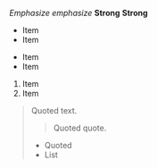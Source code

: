 _Emphasize_ _emphasize_
**Strong** **Strong**

- Item
- Item

* Item
* Item

1. Item
2. Item

> Quoted text.
>
> > Quoted quote.
>
> - Quoted
> - List
